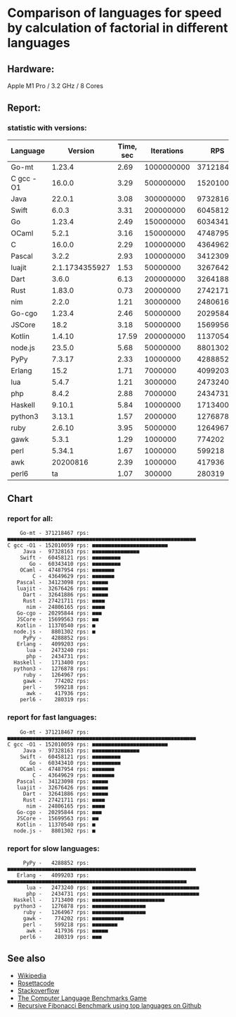 Comparison of languages for speed by calculation of factorial in different languages
====================================================================================

Hardware:
---------
Apple M1 Pro / 3.2 GHz / 8 Cores


Report:
-------

### statistic with versions:

| Language   | Version        | Time, sec | Iterations | RPS       |
|------------|----------------|-----------|------------|-----------|
|      Go-mt |         1.23.4 |      2.69 | 1000000000 | 371218467 |
|  C gcc -O1 |         16.0.0 |      3.29 |  500000000 | 152010059 |
|       Java |         22.0.1 |      3.08 |  300000000 |  97328163 |
|      Swift |          6.0.3 |      3.31 |  200000000 |  60458121 |
|         Go |         1.23.4 |      2.49 |  150000000 |  60343410 |
|      OCaml |          5.2.1 |      3.16 |  150000000 |  47487954 |
|          C |         16.0.0 |      2.29 |  100000000 |  43649629 |
|     Pascal |          3.2.2 |      2.93 |  100000000 |  34123098 |
|     luajit | 2.1.1734355927 |      1.53 |   50000000 |  32676426 |
|       Dart |          3.6.0 |      6.13 |  200000000 |  32641886 |
|       Rust |         1.83.0 |      0.73 |   20000000 |  27421711 |
|        nim |          2.2.0 |      1.21 |   30000000 |  24806165 |
|     Go-cgo |         1.23.4 |      2.46 |   50000000 |  20295844 |
|     JSCore |           18.2 |      3.18 |   50000000 |  15699563 |
|     Kotlin |         1.4.10 |     17.59 |  200000000 |  11370540 |
|    node.js |         23.5.0 |      5.68 |   50000000 |   8801302 |
|       PyPy |         7.3.17 |      2.33 |   10000000 |   4288852 |
|     Erlang |           15.2 |      1.71 |    7000000 |   4099203 |
|        lua |          5.4.7 |      1.21 |    3000000 |   2473240 |
|        php |          8.4.2 |      2.88 |    7000000 |   2434731 |
|    Haskell |         9.10.1 |      5.84 |   10000000 |   1713400 |
|    python3 |         3.13.1 |      1.57 |    2000000 |   1276878 |
|       ruby |         2.6.10 |      3.95 |    5000000 |   1264967 |
|       gawk |          5.3.1 |      1.29 |    1000000 |    774202 |
|       perl |         5.34.1 |      1.67 |    1000000 |    599218 |
|        awk |       20200816 |      2.39 |    1000000 |    417936 |
|      perl6 |             ta |      1.07 |     300000 |    280319 |

## Chart

### report for all:

        Go-mt - 371218467 rps: ■■■■■■■■■■■■■■■■■■■■■■■■■■■■■■■■■■■■■■■■■■■■■■■■■■■■■■■■■■■■
    C gcc -O1 - 152010059 rps: ■■■■■■■■■■■■■■■■■■■■■■■■
         Java -  97328163 rps: ■■■■■■■■■■■■■■■
        Swift -  60458121 rps: ■■■■■■■■■
           Go -  60343410 rps: ■■■■■■■■■
        OCaml -  47487954 rps: ■■■■■■■
            C -  43649629 rps: ■■■■■■■
       Pascal -  34123098 rps: ■■■■■
       luajit -  32676426 rps: ■■■■■
         Dart -  32641886 rps: ■■■■■
         Rust -  27421711 rps: ■■■■
          nim -  24806165 rps: ■■■■
       Go-cgo -  20295844 rps: ■■■
       JSCore -  15699563 rps: ■■
       Kotlin -  11370540 rps: ■
      node.js -   8801302 rps: ■
         PyPy -   4288852 rps: 
       Erlang -   4099203 rps: 
          lua -   2473240 rps: 
          php -   2434731 rps: 
      Haskell -   1713400 rps: 
      python3 -   1276878 rps: 
         ruby -   1264967 rps: 
         gawk -    774202 rps: 
         perl -    599218 rps: 
          awk -    417936 rps: 
        perl6 -    280319 rps: 

### report for fast languages:

        Go-mt - 371218467 rps: ■■■■■■■■■■■■■■■■■■■■■■■■■■■■■■■■■■■■■■■■■■■■■■■■■■■■■■■■■■■■
    C gcc -O1 - 152010059 rps: ■■■■■■■■■■■■■■■■■■■■■■■■
         Java -  97328163 rps: ■■■■■■■■■■■■■■■
        Swift -  60458121 rps: ■■■■■■■■■
           Go -  60343410 rps: ■■■■■■■■■
        OCaml -  47487954 rps: ■■■■■■■
            C -  43649629 rps: ■■■■■■■
       Pascal -  34123098 rps: ■■■■■
       luajit -  32676426 rps: ■■■■■
         Dart -  32641886 rps: ■■■■■
         Rust -  27421711 rps: ■■■■
          nim -  24806165 rps: ■■■■
       Go-cgo -  20295844 rps: ■■■
       JSCore -  15699563 rps: ■■
       Kotlin -  11370540 rps: ■
      node.js -   8801302 rps: ■

### report for slow languages:

         PyPy -   4288852 rps: ■■■■■■■■■■■■■■■■■■■■■■■■■■■■■■■■■■■■■■■■■■■■■■■■■■■■■■■■■■■■
       Erlang -   4099203 rps: ■■■■■■■■■■■■■■■■■■■■■■■■■■■■■■■■■■■■■■■■■■■■■■■■■■■■■■■■■
          lua -   2473240 rps: ■■■■■■■■■■■■■■■■■■■■■■■■■■■■■■■■■■
          php -   2434731 rps: ■■■■■■■■■■■■■■■■■■■■■■■■■■■■■■■■■■
      Haskell -   1713400 rps: ■■■■■■■■■■■■■■■■■■■■■■■
      python3 -   1276878 rps: ■■■■■■■■■■■■■■■■■
         ruby -   1264967 rps: ■■■■■■■■■■■■■■■■■
         gawk -    774202 rps: ■■■■■■■■■■
         perl -    599218 rps: ■■■■■■■■
          awk -    417936 rps: ■■■■■
        perl6 -    280319 rps: ■■■



See also
--------

  * [Wikipedia](http://en.wikipedia.org/wiki/Factorial)
  * [Rosettacode](http://rosettacode.org/wiki/Factorial)
  * [Stackoverflow](http://stackoverflow.com/questions/23930/factorial-algorithms-in-different-languages)
  * [The Computer Language Benchmarks Game](https://benchmarksgame-team.pages.debian.net/benchmarksgame/index.html)
  * [Recursive Fibonacci Benchmark using top languages on Github](https://github.com/drujensen/fib)
